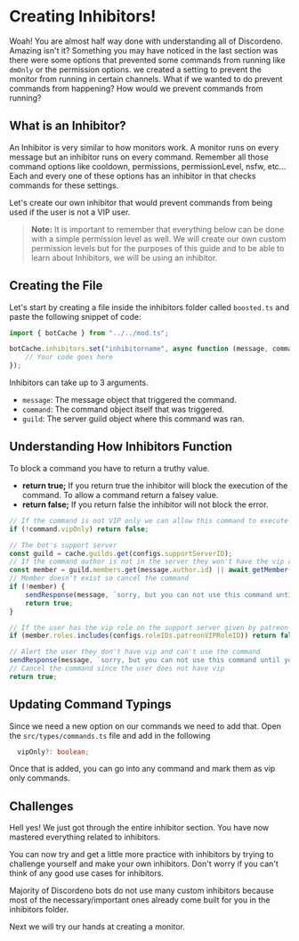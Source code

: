 # Creating Inhibitors!

Woah! You are almost half way done with understanding all of Discordeno. Amazing isn't it? Something you may have noticed in the last section was there were some options that prevented some commands from running like `dmOnly` or the permission options. we created a setting to prevent the monitor from running in certain channels. What if we wanted to do prevent commands from happening? How would we prevent commands from running?

## What is an Inhibitor?

An Inhibitor is very similar to how monitors work. A monitor runs on every message but an inhibitor runs on every command. Remember all those command options like cooldown, permissions, permissionLevel, nsfw, etc... Each and every one of these options has an inhibitor in that checks commands for these settings.

Let's create our own inhibitor that would prevent commands from being used if the user is not a VIP user.

> **Note:** It is important to remember that everything below can be done with a simple permission level as well. We will create our own custom permission levels but for the purposes of this guide and to be able to learn about Inhibitors, we will be using an inhibitor.

## Creating the File

Let's start by creating a file inside the inhibitors folder called `boosted.ts` and paste the following snippet of code:

```ts
import { botCache } from "../../mod.ts";

botCache.inhibitors.set("inhibitorname", async function (message, command, guild) {
	// Your code goes here
});
```

Inhibitors can take up to 3 arguments.

- `message`: The message object that triggered the command.
- `command`: The command object itself that was triggered.
- `guild`: The server guild object where this command was ran.

## Understanding How Inhibitors Function

To block a command you have to return a truthy value.
- **return true;** If you return true the inhibitor will block the execution of the command.
To allow a command return a falsey value.
- **return false;** If you return false the inhibitor will not block the error.


```ts
// If the command is not VIP only we can allow this command to execute
if (!command.vipOnly) return false;

// The bot's support server
const guild = cache.guilds.get(configs.supportServerID);
// If the command author is not in the server they won't have the vip role
const member = guild.members.get(message.author.id) || await getMember(guild.id, message.author.id);
// Member doesn't exist so cancel the command
if (!member) {
	sendResponse(message, `sorry, but you can not use this command until you become VIP. **Close the IRIS!!!**`)
	return true;
}

// If the user has the vip role on the support server given by patreon allow the command
if (member.roles.includes(configs.roleIDs.patreonVIPRoleID)) return false;

// Alert the user they don't have vip and can't use the command
sendResponse(message, `sorry, but you can not use this command until you become a VIP. I'm sorry, Teal'c. We'll go to Disneyland next year. I promise.`)
// Cancel the command since the user does not have vip
return true;
```

## Updating Command Typings

Since we need a new option on our commands we need to add that. Open the `src/types/commands.ts` file and add in the following

```ts
  vipOnly?: boolean;
```

Once that is added, you can go into any command and mark them as vip only commands.

## Challenges

Hell yes! We just got through the entire inhibitor section. You have now mastered everything related to inhibitors.

You can now try and get a little more practice with inhibitors by trying to challenge yourself and make your own inhibitors. Don't worry if you can't think of any good use cases for inhibitors.

Majority of Discordeno bots do not use many custom inhibitors because most of the necessary/important ones already come built for you in the inhibitors folder.

Next we will try our hands at creating a monitor.
